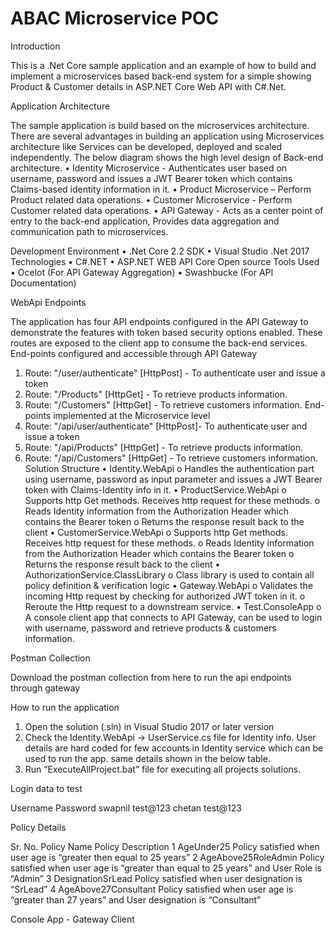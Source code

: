 # ABAC Microservice POC


Introduction

This is a .Net Core sample application and an example of how to build and implement a microservices based back-end system for a simple showing Product & Customer details in ASP.NET Core Web API with C#.Net.

Application Architecture

The sample application is build based on the microservices architecture. There are several advantages in building an application using Microservices architecture like Services can be developed, deployed and scaled independently. The below diagram shows the high level design of Back-end architecture.
•	Identity Microservice - Authenticates user based on username, password and issues a JWT Bearer token which contains Claims-based identity information in it.
•	Product Microservice – Perform Product related data operations.
•	Customer Microservice - Perform Customer related data operations.
•	API Gateway - Acts as a center point of entry to the back-end application, Provides data aggregation and communication path to microservices.

Development Environment
•	.Net Core 2.2 SDK
•	Visual Studio .Net 2017
Technologies
•	C#.NET
•	ASP.NET WEB API Core
Open source Tools Used
•	Ocelot (For API Gateway Aggregation)
•	Swashbucke (For API Documentation)


WebApi Endpoints

The application has four API endpoints configured in the API Gateway to demonstrate the features with token based security options enabled. These routes are exposed to the client app to consume the back-end services.
End-points configured and accessible through API Gateway
1.	Route: "/user/authenticate" [HttpPost] - To authenticate user and issue a token
2.	Route: "/Products" [HttpGet] - To retrieve products information.
3.	Route: "/Customers" [HttpGet] - To retrieve customers information.
End-points implemented at the Microservice level
1.	Route: "/api/user/authenticate" [HttpPost]- To authenticate user and issue a token
2.	Route: "/api/Products" [HttpGet] - To retrieve products information.
3.	Route: "/api/Customers" [HttpGet] - To retrieve customers information.
Solution Structure
•	Identity.WebApi
o	Handles the authentication part using username, password as input parameter and issues a JWT Bearer token with Claims-Identity info in it.
•	ProductService.WebApi
o	Supports http Get methods. Receives http request for these methods.
o	Reads Identity information from the Authorization Header which contains the Bearer token
o	Returns the response result back to the client
•	CustomerService.WebApi
o	Supports http Get methods. Receives http request for these methods.
o	Reads Identity information from the Authorization Header which contains the Bearer token
o	Returns the response result back to the client
•	AuthorizationService.ClassLibrary
o	Class library is used to contain all policy definition & verification logic 
•	Gateway.WebApi
o	Validates the incoming Http request by checking for authorized JWT token in it.
o	Reroute the Http request to a downstream service.
•	Test.ConsoleApp
o	A console client app that connects to API Gateway, can be used to login with username, password and retrieve products & customers information.

 
Postman Collection

Download the postman collection from here to run the api endpoints through gateway

How to run the application

1.	Open the solution (.sln) in Visual Studio 2017 or later version
2.	Check the Identity.WebApi -> UserService.cs file for Identity info. User details are hard coded for few accounts in Identity service which can be used to run the app. same details shown in the below table.
3.	Run “ExecuteAllProject.bat” file for executing all projects solutions.

Login data to test

Username	Password
swapnil	test@123
chetan	test@123


Policy Details

Sr. No.	Policy Name	Policy Description
1	AgeUnder25	Policy satisfied when user age is “greater then equal to 25 years”
2	AgeAbove25RoleAdmin	Policy satisfied when user age is “greater than equal to 25 years” and User Role is “Admin”
3	DesignationSrLead	Policy satisfied when user designation is “SrLead”
4	AgeAbove27Consultant	Policy satisfied when user age is “greater than 27 years” and User designation is “Consultant”



Console App - Gateway Client
 

